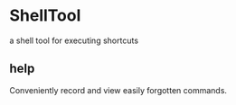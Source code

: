 # ShellTool
a shell tool for executing shortcuts

## help
Conveniently record and view easily forgotten commands. 

